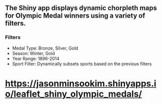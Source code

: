 ## The Shiny app displays dynamic chorpleth maps for Olympic Medal winners using a variety of filters. 

### Filters
- Medal Type: Bronze, Silver, Gold
- Season: Winter, Gold
- Year Range: 1896-2014
- Sport Filter: Dynamically subsets sports based on the previous filters

# https://jasonminsookim.shinyapps.io/leaflet_shiny_olympic_medals/
